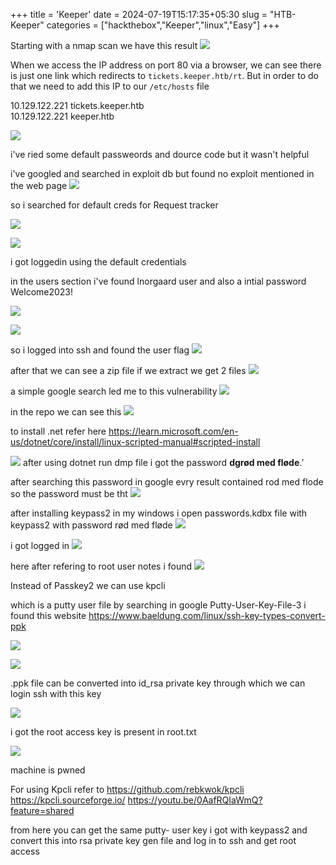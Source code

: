 +++
title = 'Keeper'
date = 2024-07-19T15:17:35+05:30
slug = "HTB-Keeper"
categories = ["hackthebox","Keeper","linux","Easy"]
+++

Starting with a nmap scan we have this result 
![](https://drive.google.com/file/d/1gfZmm746r0M7ReG_13L6nuSyq8JnrdzG/view?usp=sharing)

When we access the IP address on port 80 via a browser, we can see there is just one link which redirects to `tickets.keeper.htb/rt`. But in order to do that we need to add this IP to our `/etc/hosts` file

10.129.122.221  tickets.keeper.htb  
10.129.122.221  keeper.htb

![](https://drive.google.com/file/d/1Y9ir6hnhiKsthcjVWRmTKT-GNogXgoyc/view?usp=sharing)

i've ried some default passweords and dource code but it wasn't helpful

i've googled and searched in exploit db but found no exploit mentioned in the web page 
![](https://drive.google.com/file/d/1oQ64F-EfFNm0E_IKF-KcRYCtKYd5wrbW/view?usp=sharing)

so i searched for default creds for Request tracker 

![](https://drive.google.com/file/d/1oQ64F-EfFNm0E_IKF-KcRYCtKYd5wrbW/view?usp=sharing)

![](https://drive.google.com/file/d/1sDWPxVk29JZysa8z7WjbsQPzNJAXDvET/view?usp=sharing)

i got loggedin using the default credentials

in the users section i've found lnorgaard user and also a intial password Welcome2023!

![](https://drive.google.com/file/d/1Hqe9dAg9I7xKsgOZxWpyOHmxuLrc8Ou0/view?usp=sharing)

![](https://drive.google.com/file/d/13oX7PzgjJlpTgf85B0ei4aIna9GOWodR/view?usp=sharing)

so i logged into ssh and found the user flag 
![](https://drive.google.com/file/d/1YLU0rdQlYb5k2xiOL3l2Nd7k4DOCV-ZM/view?usp=sharing)

after that we can see a zip file if we extract we get 2 files
![](https://drive.google.com/file/d/14_On5zCgm-gRP3o4Bk6mbJToK_eI10WZ/view?usp=sharing)

a simple google search led me to this vulnerability
![](https://drive.google.com/file/d/15VaJcYH9ewl8W7FkeyEyXVxnMu7V0nHH/view?usp=sharing)



in the repo we can see this
![](https://drive.google.com/file/d/1hYtUtwmBnue0dIdLI4MlvzN_cfTNk7n5/view?usp=sharing)

to install .net refer here
https://learn.microsoft.com/en-us/dotnet/core/install/linux-scripted-manual#scripted-install

![](https://drive.google.com/file/d/14zD88e6G7VdwFsiuzzl5WGhblRijzdsj/view?usp=sharing)
after using dotnet run dmp file i got the  password 
**dgrød med fløde**.’

after searching this password in google  evry result contained rod med flode so the password must be tht 
![](https://drive.google.com/file/d/17BKaTVQwPfHuVOMKq0u2ozLfOPcWy0qu/view?usp=sharing)

after installing keypass2 in my windows i open passwords.kdbx file with keypass2 
 with password rød med fløde
![](https://drive.google.com/file/d/1mlZ6GT4omyLwh4sO2-B4ItaRRkBKWetu/view?usp=sharing)

i got logged in 
![](https://drive.google.com/file/d/1kPT35Ua4nh3EXBKAvj7Z-2T207JVCvUN/view?usp=sharing)


here after refering to root user notes i found 
![](https://drive.google.com/file/d/1A3WtIJ3xavg_8JETT9YksvruVLMBMo6t/view?usp=sharing)


Instead of Passkey2 we can use kpcli 

which is a putty user file  by searching in google Putty-User-Key-File-3
i found this website 
https://www.baeldung.com/linux/ssh-key-types-convert-ppk

![](https://drive.google.com/file/d/1Wm81J2OrNqf3Duc9sU5ngfL5wHP21z7f/view?usp=sharing)

![](https://drive.google.com/file/d/1sPg-qOGfkR6XZbk1FxVtkxcFi8-0EcUs/view?usp=sharing)

.ppk file can be converted into id_rsa private key through which we can login ssh with this key 


![](https://drive.google.com/file/d/1g3sAu6b94oTqUl_C3dAyIN2ydzQT5CPp/view?usp=sharing)


i got the root access key is present in root.txt

![](https://drive.google.com/file/d/1Bzf1sN5LOcihBtYRh4Gm5mofAZvMUc04/view?usp=sharing)

machine is pwned 


For using Kpcli refer to 
https://github.com/rebkwok/kpcli
https://kpcli.sourceforge.io/
https://youtu.be/0AafRQIaWmQ?feature=shared

from here you can get the same putty- user key i got with  keypass2 and convert this into rsa private key gen file and log in to ssh and get root access